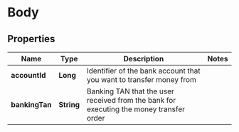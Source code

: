 
# Body

## Properties
Name | Type | Description | Notes
------------ | ------------- | ------------- | -------------
**accountId** | **Long** | Identifier of the bank account that you want to transfer money from | 
**bankingTan** | **String** | Banking TAN that the user received from the bank for executing the money transfer order | 



